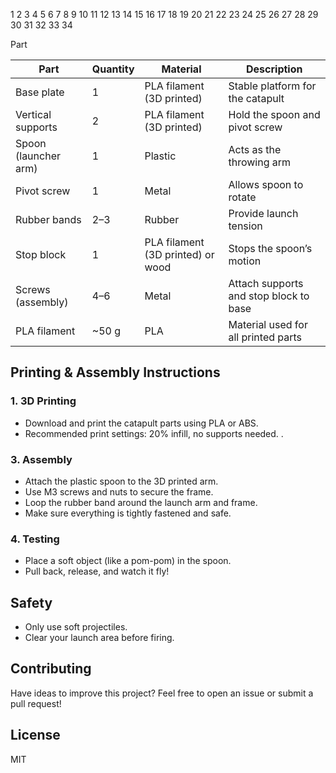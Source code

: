   1
  2
  3
  4
  5
  6
  7
  8
  9
 10
 11
 12
 13
 14
 15
 16
 17
 18
 19
 20
 21
 22
 23
 24
 25
 26
 27
 28
 29
 30
 31
 32
 33
 34
 <html xmlns:o='urn:schemas-microsoft-com:office:office' xmlns:w='urn:schemas-microsoft-com:office:word' xmlns='http://www.w3.org/TR/REC-html40'><head><meta charset='utf-8'><title>Text To Word</title></head><body><p>Part

| Part | Quantity | Material | Description |
|------|-----------|-----------|-------------|
| Base plate | 1 | PLA filament (3D printed) | Stable platform for the catapult |
| Vertical supports | 2 | PLA filament (3D printed) | Hold the spoon and pivot screw |
| Spoon (launcher arm) | 1 | Plastic | Acts as the throwing arm |
| Pivot screw | 1 | Metal | Allows spoon to rotate |
| Rubber bands | 2–3 | Rubber | Provide launch tension |
| Stop block | 1 | PLA filament (3D printed) or wood | Stops the spoon’s motion |
| Screws (assembly) | 4–6 | Metal | Attach supports and stop block to base |
| PLA filament | ~50 g | PLA | Material used for all printed parts |

## Printing & Assembly Instructions

### 1. 3D Printing
- Download and print the catapult parts using PLA or ABS.
- Recommended print settings: 20% infill, no supports needed.
.

### 3. Assembly
- Attach the plastic spoon to the 3D printed arm.
- Use M3 screws and nuts to secure the frame.
- Loop the rubber band around the launch arm and frame.
- Make sure everything is tightly fastened and safe.

### 4. Testing
- Place a soft object (like a pom-pom) in the spoon.
- Pull back, release, and watch it fly!

## Safety
- Only use soft projectiles.
- Clear your launch area before firing.

## Contributing
Have ideas to improve this project? Feel free to open an issue or submit a pull request!

## License
MIT


